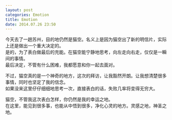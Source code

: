 ```yaml
---
layout: post
categories: Emotion
title: Emotion
date: 2014.07.26 23:50
---
```


今天去了一趟苏州，目的地仍然是猫空。名义上是因为猫空出了新的明信片，实际上还是做出一个重大决定的。<br>
是的，为了表白做最后的充能。在猫空能宁静地思考，向左走向右走，仅仅是一瞬间的事情。<br>
最后决定，不管有什么困难，我都愿意和你一起去面对。

不过，猫空真的是一个神奇的地方，这次的拜访，让我豁然开朗。让我想清楚很多事情，同时也坚定了我的信念。<br>
如果没来这里仔仔细细地思考一次，直接表白的话，失败几率将变得无穷大。

猫空，不管我这次表白怎样，你仍然是我的幸运之地。<br>
在这里，能见到很多事，也能从中悟到很多，净化心灵的地方。灵感之地，神圣之地。
